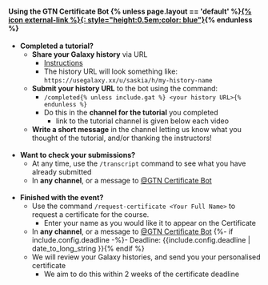 #### Using the GTN Certificate Bot {% unless page.layout == 'default' %}<a href="{% link certbot.md %}">{% icon external-link %}{: style="height:0.5em;color: blue"}</a>{% endunless %}


- **Completed a tutorial?**
  - **Share your Galaxy history** via URL
    - [Instructions](https://training.galaxyproject.org/training-material/faqs/galaxy/histories_sharing.html)
    - The history URL will look something like: `https://usegalaxy.xx/u/saskia/h/my-history-name`
  - **Submit your history URL** to the bot using the command:
    - `/completed{% unless include.gat %} <your history URL>{% endunless %}`
    - Do this in the **channel for the tutorial** you completed
      - link to the tutorial channel is given below each video
  - **Write a short message** in the channel letting us know what you thought of the tutorial, and/or thanking the instructors!
<br><br>
- **Want to check your submissions?**
  - At any time, use the `/transcript` command to see what you have already submitted
  - In **any channel**, or a message to [@GTN Certificate Bot](https://gtnsmrgsbord.slack.com/app_redirect?channel=U02EWBWKWKT)
<br><br>
- **Finished with the event?**
  - Use the command `/request-certificate <Your Full Name>` to request a certificate for the course.
    - Enter your name as you would like it to appear on the Certificate
  - In **any channel**, or a message to [@GTN Certificate Bot](https://gtnsmrgsbord.slack.com/app_redirect?channel=U02EWBWKWKT)
  {%- if include.config.deadline -%}- Deadline: {{include.config.deadline | date_to_long_string }}{% endif %}
  - We will review your Galaxy histories, and send you your personalised certificate
    - We aim to do this within 2 weeks of the certificate deadline

